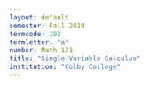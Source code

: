 ```yaml
---
layout: default
semester: Fall 2019
termcode: 192
termletter: "a"
number: Math 121
title: "Single-Variable Calculus"
institution: "Colby College"
---
```

